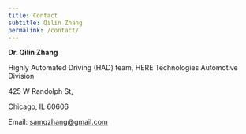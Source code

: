 ```yaml
---
title: Contact
subtitle: Qilin Zhang
permalink: /contact/
---
```


**Dr. Qilin Zhang**

Highly Automated Driving (HAD) team, HERE Technologies Automotive Division

425 W Randolph St, 

Chicago, IL 60606

Email: [samqzhang@gmail.com](mailto:samqzhang@gmail.com)
